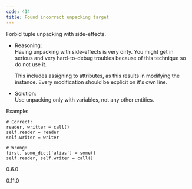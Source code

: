 ```yaml
---
code: 414
title: Found incorrect unpacking target
---
```


Forbid tuple unpacking with side-effects.

  - Reasoning:  
    Having unpacking with side-effects is very dirty. You might get in
    serious and very hard-to-debug troubles because of this technique so
    do not use it.
    
    This includes assigning to attributes, as this results in modifying
    the instance. Every modification should be explicit on it's own
    line.

  - Solution:  
    Use unpacking only with variables, not any other entities.

Example:

    # Correct:
    reader, writter = call()
    self.reader = reader
    self.writer = writer
    
    # Wrong:
    first, some_dict['alias'] = some()
    self.reader, self.writer = call()

<div class="versionadded">

0.6.0

</div>

<div class="versionchanged">

0.11.0

</div>